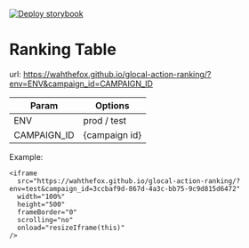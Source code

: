 [![Deploy storybook](https://github.com/wahthefox/glocal-action-ranking/actions/workflows/publish.yml/badge.svg)](https://github.com/wahthefox/glocal-action-ranking/actions/workflows/publish.yml)

# Ranking Table

url: https://wahthefox.github.io/glocal-action-ranking/?env=ENV&campaign_id=CAMPAIGN_ID

| Param        | Options          |
| ------------ | ---------------- |
| ENV          | prod / test      |
| CAMPAIGN_ID  | {campaign id}    |

Example:

```
<iframe
  src="https://wahthefox.github.io/glocal-action-ranking/?env=test&campaign_id=3ccbaf9d-867d-4a3c-bb75-9c9d815d6472"
  width="100%"
  height="500"
  frameBorder="0"
  scrolling="no"
  onload="resizeIframe(this)"
/>
```
